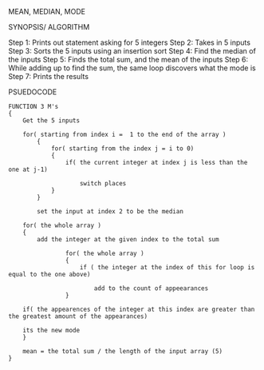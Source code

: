 MEAN, MEDIAN, MODE

SYNOPSIS/ ALGORITHM 

Step 1: Prints out statement asking for 5 integers
Step 2: Takes in 5 inputs 
Step 3: Sorts the 5 inputs using an insertion sort
Step 4: Find the median of the inputs
Step 5: Finds the total sum, and the mean of the inputs
Step 6: While adding up to find the sum, the same loop discovers what the mode is
Step 7: Prints the results

PSUEDOCODE

	FUNCTION 3 M's
	{
		Get the 5 inputs 
		
		for( starting from index i =  1 to the end of the array )
			{
				for( starting from the index j = i to 0)
				{
					if( the current integer at index j is less than the one at j-1)
						
						switch places 
				} 
			}
			
			set the input at index 2 to be the median

		for( the whole array )
		{
			add the integer at the given index to the total sum
				
					for( the whole array )
					{
						if ( the integer at the index of this for loop is equal to the one above)
							
							add to the count of appeearances
					}

		if( the appearences of the integer at this index are greater than the greatest amount of the appearances)
			
		its the new mode
		}
		
		mean = the total sum / the length of the input array (5) 
	}

